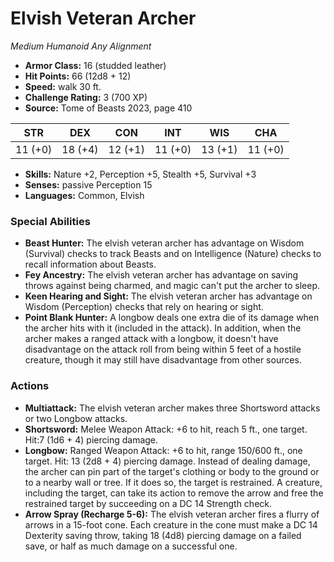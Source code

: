 # Elvish Veteran Archer

*Medium* *Humanoid* *Any Alignment*

- **Armor Class:** 16 (studded leather)
- **Hit Points:** 66 (12d8 + 12)
- **Speed:** walk 30 ft.
- **Challenge Rating:** 3 (700 XP)
- **Source:** Tome of Beasts 2023, page 410

| STR | DEX | CON | INT | WIS | CHA |
| --- | --- | --- | --- | --- | --- |
| 11 (+0) | 18 (+4) | 12 (+1) | 11 (+0) | 13 (+1) | 11 (+0) |

- **Skills:** Nature +2, Perception +5, Stealth +5, Survival +3
- **Senses:** passive Perception 15
- **Languages:** Common, Elvish

### Special Abilities

- **Beast Hunter:** The elvish veteran archer has advantage on Wisdom (Survival) checks to track Beasts and on Intelligence (Nature) checks to recall information about Beasts.
- **Fey Ancestry:** The elvish veteran archer has advantage on saving throws against being charmed, and magic can't put the archer to sleep.
- **Keen Hearing and Sight:** The elvish veteran archer has advantage on Wisdom (Perception) checks that rely on hearing or sight.
- **Point Blank Hunter:** A longbow deals one extra die of its damage when the archer hits with it (included in the attack). In addition, when the archer makes a ranged attack with a longbow, it doesn't have disadvantage on the attack roll from being within 5 feet of a hostile creature, though it may still have disadvantage from other sources.

### Actions

- **Multiattack:** The elvish veteran archer makes three Shortsword attacks or two Longbow attacks.
- **Shortsword:** Melee Weapon Attack: +6 to hit, reach 5 ft., one target. Hit:7 (1d6 + 4) piercing damage.
- **Longbow:** Ranged Weapon Attack: +6 to hit, range 150/600 ft., one target. Hit: 13 (2d8 + 4) piercing damage. Instead of dealing damage, the archer can pin part of the target's clothing or body to the ground or to a nearby wall or tree. If it does so, the target is restrained. A creature, including the target, can take its action to remove the arrow and free the restrained target by succeeding on a DC 14 Strength check.
- **Arrow Spray (Recharge 5-6):** The elvish veteran archer fires a flurry of arrows in a 15-foot cone. Each creature in the cone must make a DC 14 Dexterity saving throw, taking 18 (4d8) piercing damage on a failed save, or half as much damage on a successful one.
